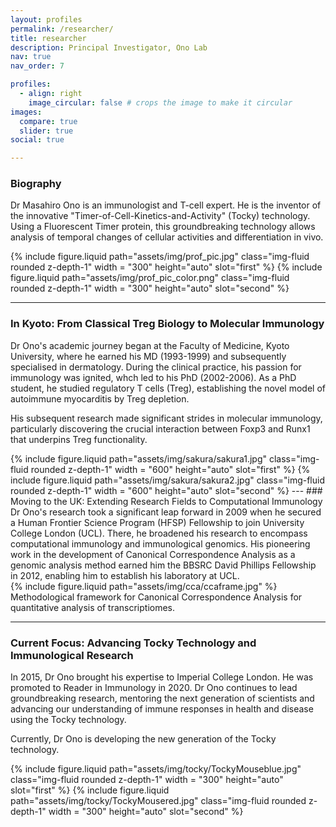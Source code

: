 ```yaml
---
layout: profiles
permalink: /researcher/
title: researcher
description: Principal Investigator, Ono Lab
nav: true
nav_order: 7

profiles:
  - align: right
    image_circular: false # crops the image to make it circular
images:
  compare: true
  slider: true
social: true 

---
```

### Biography
Dr Masahiro Ono is an immunologist and T-cell expert. He is the inventor of the innovative "Timer-of-Cell-Kinetics-and-Activity" (Tocky) technology. Using a Fluorescent Timer protein, this groundbreaking technology allows analysis of temporal changes of cellular activities and differentiation in vivo.

<img-comparison-slider>
  {% include figure.liquid path="assets/img/prof_pic.jpg" class="img-fluid rounded z-depth-1" width = "300" height="auto" slot="first" %}
  {% include figure.liquid path="assets/img/prof_pic_color.png" class="img-fluid rounded z-depth-1" width = "300" height="auto" slot="second" %}
</img-comparison-slider>

---
### In Kyoto: From Classical Treg Biology to Molecular Immunology
Dr Ono's academic journey began at the Faculty of Medicine, Kyoto University, where he earned his MD (1993-1999) and subsequently specialised in dermatology. During the clinical practice, his passion for immunology was ignited, whch led to his PhD (2002-2006). As a PhD student, he studied regulatory T cells (Treg), establishing the novel model of autoimmune myocarditis by Treg depletion.

His subsequent research made significant strides in molecular immunology, particularly discovering the crucial interaction between Foxp3 and Runx1 that underpins Treg functionality.

<img-comparison-slider>
  {% include figure.liquid path="assets/img/sakura/sakura1.jpg" class="img-fluid rounded z-depth-1" width = "600" height="auto" slot="first" %}
  {% include figure.liquid path="assets/img/sakura/sakura2.jpg" class="img-fluid rounded z-depth-1" width = "600" height="auto" slot="second" %}
</img-comparison-slider>
---
### Moving to the UK: Extending Research Fields to Computational Immunology
Dr Ono's research took a significant leap forward in 2009 when he secured a Human Frontier Science Program (HFSP) Fellowship to join University College London (UCL). There, he broadened his research to encompass computational immunology and immunological genomics. His pioneering work in the development of Canonical Correspondence Analysis as a genomic analysis method earned him the BBSRC David Phillips Fellowship in 2012, enabling him to establish his laboratory at UCL. 


<div class="row mt-3">
     <div class="col-sm mt-3 mt-md-0">
        {% include figure.liquid path="assets/img/cca/ccaframe.jpg" %}
    </div>

</div>
<div class="caption">
Methodological framework for Canonical Correspondence Analysis for quantitative  analysis of transcriptiomes.
</div>


---
### Current Focus: Advancing Tocky Technology and Immunological Research

In 2015, Dr Ono brought his expertise to Imperial College London. He was promoted to Reader in Immunology in 2020. Dr Ono continues to lead groundbreaking research, mentoring the next generation of scientists and advancing our understanding of immune responses in health and disease using the Tocky technology.



Currently, Dr Ono is developing the new generation of the Tocky technology.

<img-comparison-slider>
  {% include figure.liquid path="assets/img/tocky/TockyMouseblue.jpg" class="img-fluid rounded z-depth-1" width = "300" height="auto" slot="first" %}
  {% include figure.liquid path="assets/img/tocky/TockyMousered.jpg" class="img-fluid rounded z-depth-1" width = "300" height="auto" slot="second" %}
</img-comparison-slider>
